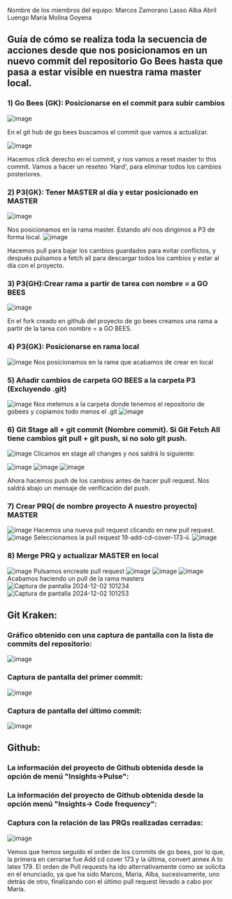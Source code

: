 Nombre de los miembros del equipo:
Marcos Zamorano Lasso
Alba Abril Luengo
María Molina Goyena
## Guía de cómo se realiza toda la secuencia de acciones desde que nos posicionamos en un nuevo commit del repositorio Go Bees hasta que pasa a estar visible en nuestra rama master local. 
### 1)	Go Bees (GK): Posicionarse en el commit para subir cambios
 ![image](https://github.com/user-attachments/assets/891bda0e-3976-47a7-b5d7-69a3c2d83dd6)

  En el git hub de go bees buscamos el commit que vamos a actualizar.
  
 ![image](https://github.com/user-attachments/assets/e55ba5d1-e918-445e-be23-81213ee17400)

  Hacemos click derecho en el commit, y nos vamos a reset master to this commit. Vamos a hacer un reseteo 'Hard', para eliminar todos los cambios posteriores.

### 2)	P3(GK): Tener MASTER al día y estar posicionado en MASTER
 ![image](https://github.com/user-attachments/assets/07b237ee-22a1-4ac8-b0a4-635032bd2feb)

  Nos posicionamos en la rama master.
  Estando ahí nos dirigimos a P3 de forma local.
 ![image](https://github.com/user-attachments/assets/b08167b8-ab8a-4ad7-bfcf-a3b57463776c)

  Hacemos pull para bajar los cambios guardados para evitar conflictos, y después pulsamos a fetch all para descargar todos los cambios y estar al día con el proyecto.
### 3)	P3(GH):Crear rama a partir de tarea con nombre = a GO BEES
 ![image](https://github.com/user-attachments/assets/82c3b628-d8c3-4771-a573-8abd2d407b41)
 
 En el fork creado en github del proyecto de go bees creamos una rama a partir de la tarea con nombre = a GO BEES.

### 4)	P3(GK): Posicionarse en rama local
 ![image](https://github.com/user-attachments/assets/69ed3e0b-62f0-41c3-849e-d677188d7f09)
  Nos posicionamos en la rama que acabamos de crear en local
### 5)	Añadir cambios de carpeta GO BEES a la carpeta P3 (Excluyendo .git)
 ![image](https://github.com/user-attachments/assets/f175cbc8-e115-4af5-9c54-8a3d9b3e7f09)
  Nos metemos a la carpeta donde tenemos el repositorio de gobees y copiamos todo menos el .git
 ![image](https://github.com/user-attachments/assets/c0e93ce3-a93a-4d04-a00d-5cbba9f71c5f)

### 6)	Git Stage all + git commit (Nombre commit). Si Git Fetch All tiene cambios git pull + git push, si no solo git push.
 ![image](https://github.com/user-attachments/assets/177353c0-4f01-420b-a499-00c80d3fff99)
  Clicamos en stage all changes y nos saldrá lo siguiente:
 
 ![image](https://github.com/user-attachments/assets/b1e889bb-96d4-4f9f-be54-c6e14985888c)
  ![image](https://github.com/user-attachments/assets/6b3dca49-624f-4a54-84cb-5faa9b4b5485)
  ![image](https://github.com/user-attachments/assets/b4bc8cbf-60cb-47ae-a529-1fffae98db7e)

 
  Ahora hacemos push de los cambios antes de hacer pull request.
  Nos saldrá abajo un mensaje de verificación del push.
### 7)	Crear PRQ( de nombre proyecto A nuestro proyecto) MASTER
 ![image](https://github.com/user-attachments/assets/c5476312-6159-40cc-949d-a3ce31d2d2c2)
  Hacemos una nueva pull request clicando en new pull request.
 ![image](https://github.com/user-attachments/assets/d1000a98-a22a-4fbd-b7ab-ed1f28f596e2)
  Seleccionamos la pull request 19-add-cd-cover-173-ii.
 ![image](https://github.com/user-attachments/assets/b0097814-1f2b-45fe-be14-7e9e61cd02ed)

### 8)	Merge PRQ y actualizar MASTER en local

![image](https://github.com/user-attachments/assets/8300f9b7-d956-4da6-8761-2874e5f6662c)
  Pulsamos encreate pull request
 ![image](https://github.com/user-attachments/assets/0c5b7827-ca98-4103-87bd-304ae3e5b998)
![image](https://github.com/user-attachments/assets/2ae77bf4-b2da-43f2-a1da-367ea823e0f3)
![image](https://github.com/user-attachments/assets/fa30fcfc-a00d-4bcf-a914-12f23defd8d8)
  Acabamos haciendo un pull de la rama masters 
![Captura de pantalla 2024-12-02 101234](https://github.com/user-attachments/assets/854497ed-31ef-49d8-98fb-2c4a4482f4d4)
![Captura de pantalla 2024-12-02 101253](https://github.com/user-attachments/assets/12ac7cf4-f226-4ba6-a5b2-f27eef3dca2c)

## Git Kraken:
### Gráfico obtenido con una captura de pantalla con la lista de commits del repositorio:
![image](https://github.com/user-attachments/assets/ebc43272-8fd5-4565-9f83-4678df95d297)

### Captura de pantalla del primer commit:
![image](https://github.com/user-attachments/assets/01ac3293-edee-4532-81b8-91211b1a7a42)

### Captura de pantalla del último commit:
![image](https://github.com/user-attachments/assets/99049420-5038-47b7-a46a-2b8b8fc44356)


 
## Github:
### La información del proyecto de Github obtenida desde la opción de menú "Insights→Pulse":
### La información del proyecto de Github obtenida desde la opción menú "Insights→ Code frequency":
### Captura con la relación de las PRQs realizadas cerradas:
![image](https://github.com/user-attachments/assets/09a4704c-c06a-428b-969d-0edae26c82ac)

Vemos que hemos seguido el orden de los commits de go bees, por lo que, la primera en cerrarse fue Add cd cover 173 y la última, convert annex A to latex 179.
El orden de Pull requests ha ido alternativamente como se solicita en el enunciado, ya que ha sido Marcos, María, Alba, sucesivamente, uno detrás de otro, finalizando con el último pull request llevado a cabo por María.
  

